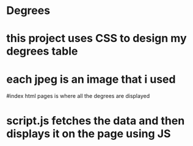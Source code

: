 # Degrees
# this project uses CSS to design my degrees table
# each jpeg is an image that i used
#index html pages is where all the degrees are displayed
# script.js fetches the data and then displays it on the page using JS 
